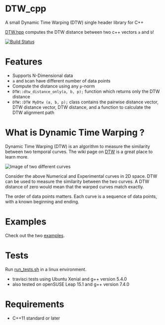 # DTW_cpp
A small Dynamic Time Warping (DTW) single header library for C++

[DTW.hpp](https://github.com/cjekel/DTW_cpp/blob/master/include/DTW.hpp) computes the DTW distance between two c++ vectors ```a``` and ```b```! 

[![Build Status](https://travis-ci.com/cjekel/DTW_cpp.svg?branch=master)](https://travis-ci.com/cjekel/DTW_cpp)

# Features

- Supports N-Dimensional data
- ```a``` and ```b```can have different number of data points
- Compute the distance using any ```p```-norm
- ```DTW::dtw_distance_only(a, b, p);``` function which returns only the DTW distance
- ```DTW::DTW MyDtw (a, b, p);``` class contains the pairwise distance vector, DTW distance vector, DTW distance, and a function to calculate the DTW alignment path

# What is Dynamic Time Warping ? 

Dynamic Time Warping (DTW) is an algorithm to measure the similarity between two temporal curves. The wiki page on [DTW](https://en.wikipedia.org/wiki/Dynamic_time_warping) is a great place to learn more.

![Image of two different curves](https://raw.githubusercontent.com/cjekel/similarity_measures/master/images/TwoCurves.png)

Consider the above Numerical and Experimental curves in 2D space. DTW can be used to measure the similarity between the two curves. A DTW distance of zero would mean that the warped curves match exactly.

The order of data points matters. Each curve is a sequence of data points, with a known beginning and ending.

# Examples

Check out the two [examples](https://github.com/cjekel/DTW_cpp/tree/master/examples).

# Tests

Run [run_tests.sh](https://github.com/cjekel/DTW_cpp/blob/master/tests/run_tests.sh) in a linux environment. 
- travisci tests using Ubuntu Xenial and g++ version 5.4.0
- also tested on openSUSE Leap 15.1 and g++ version 7.4.0

# Requirements

- C++11 standard or later